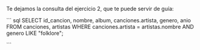 Te dejamos la consulta del ejercicio 2, que te puede servir de guía: 

\`\`\` sql SELECT id\_cancion, nombre, album, canciones.artista, genero, anio FROM canciones, artistas WHERE canciones.artista = artistas.nombre AND genero LIKE "folklore";

\`\`\`